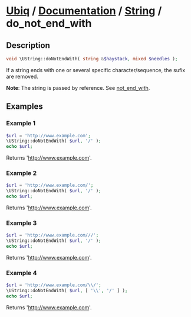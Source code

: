 [Ubiq](https://github.com/Pixel418/Ubiq#readme) / [Documentation](../index.md#readme) / [String](../index.md#string) / do_not_end_with
======


Description
-------- 

```php
void \UString::doNotEndWith( string &$haystack, mixed $needles );
```

If a string ends with one or several specific character/sequence, the sufix are removed.

**Note**: The string is passed by reference. See [not_end_with](./not_end_with.md#readme).



Examples
--------

### Example 1

```php
$url = 'http://www.example.com';
\UString::doNotEndWith( $url, '/' );
echo $url;
```
Returns 'http://www.example.com'.

### Example 2

```php
$url = 'http://www.example.com/';
\UString::doNotEndWith( $url, '/' );
echo $url;
```
Returns 'http://www.example.com'.

### Example 3

```php
$url = 'http://www.example.com///';
\UString::doNotEndWith( $url, '/' );
echo $url;
```
Returns 'http://www.example.com'.

### Example 4

```php
$url = 'http://www.example.com/\\/';
\UString::doNotEndWith( $url, [ '\\', '/' ] );
echo $url;
```
Returns 'http://www.example.com'.
